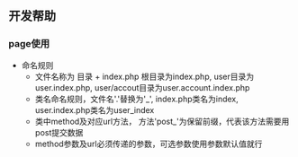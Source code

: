 ## 开发帮助
### page使用
 - 命名规则
   - 文件名称为 目录 + index.php 根目录为index.php, user目录为user.index.php, user/accout目录为user.account.index.php
   - 类名命名规则，文件名'.'替换为'_', index.php类名为index, user.index.php类名为user_index
   - 类中method及对应url方法， 方法'post_'为保留前缀，代表该方法需要用post提交数据
   - method参数及url必须传递的参数，可选参数使用参数默认值就行